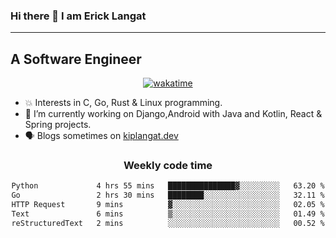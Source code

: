 ### Hi there 👋 I am Erick Langat
---
## A Software Engineer

<div align="center">
  
[![wakatime](https://wakatime.com/badge/user/55eadf42-c1c5-4930-b153-72952ac5ca5c.svg)](https://wakatime.com/@55eadf42-c1c5-4930-b153-72952ac5ca5c)

</div>

<!--
**elkiplangat/elkiplangat** is a ✨ _special_ ✨ repository because its `README.md` (this file) appears on your GitHub profile.

Here are some ideas to get you started:

- 🔭 I’m currently working on ...
- 🌱 I’m currently learning ...
- 👯 I’m looking to collaborate on ...
- 🤔 I’m looking for help with ...
- 💬 Ask me about ...
- 📫 How to reach me: ...
- 😄 Pronouns: ...
- ⚡ Fun fact: ...
-->
- 💥 Interests in C, Go, Rust & Linux programming. 
- 🔭 I’m currently working on Django,Android with Java and Kotlin, React & Spring projects.
-  🗣️ Blogs sometimes on [kiplangat.dev](https://kiplangat.dev)

<div align="center">
  <h3> Weekly code time </h3>

<!--START_SECTION:waka-->

```txt
Python             4 hrs 55 mins   ███████████████▓░░░░░░░░░   63.20 %
Go                 2 hrs 30 mins   ████████░░░░░░░░░░░░░░░░░   32.11 %
HTTP Request       9 mins          ▓░░░░░░░░░░░░░░░░░░░░░░░░   02.05 %
Text               6 mins          ▒░░░░░░░░░░░░░░░░░░░░░░░░   01.49 %
reStructuredText   2 mins          ░░░░░░░░░░░░░░░░░░░░░░░░░   00.52 %
```

<!--END_SECTION:waka-->

</div>
